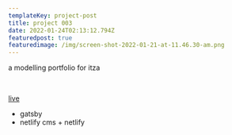```yaml
---
templateKey: project-post
title: project 003
date: 2022-01-24T02:13:12.794Z
featuredpost: true
featuredimage: /img/screen-shot-2022-01-21-at-11.46.30-am.png
---
```

a modelling portfolio for itza

<br/>

[live](http://itsitza.com) 

* gatsby
* netlify cms + netlify